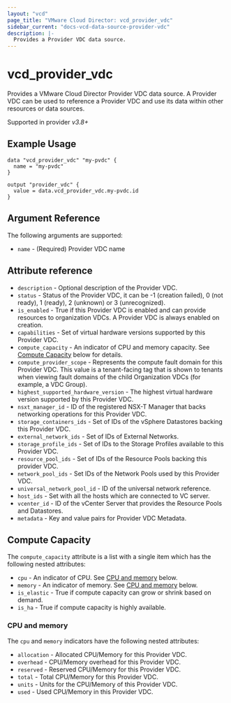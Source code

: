 ```yaml
---
layout: "vcd"
page_title: "VMware Cloud Director: vcd_provider_vdc"
sidebar_current: "docs-vcd-data-source-provider-vdc"
description: |-
  Provides a Provider VDC data source.
---
```


# vcd\_provider\_vdc

Provides a VMware Cloud Director Provider VDC data source. A Provider VDC can be used to reference a Provider VDC and use its 
data within other resources or data sources.

Supported in provider *v3.8+*

## Example Usage

```hcl
data "vcd_provider_vdc" "my-pvdc" {
  name = "my-pvdc"
}

output "provider_vdc" {
  value = data.vcd_provider_vdc.my-pvdc.id
}

```

## Argument Reference

The following arguments are supported:
 
* `name` - (Required) Provider VDC name

## Attribute reference

* `description` - Optional description of the Provider VDC.
* `status` - Status of the Provider VDC, it can be -1 (creation failed), 0 (not ready), 1 (ready), 2 (unknown) or 3 (unrecognized).
* `is_enabled` - True if this Provider VDC is enabled and can provide resources to organization VDCs. A Provider VDC is always enabled on creation.
* `capabilities` - Set of virtual hardware versions supported by this Provider VDC.
* `compute_capacity` - An indicator of CPU and memory capacity. See [Compute Capacity](#compute-capacity) below for details.
* `compute_provider_scope` - Represents the compute fault domain for this Provider VDC. This value is a tenant-facing tag that is shown to tenants when viewing fault domains of the child Organization VDCs (for example, a VDC Group).
* `highest_supported_hardware_version` - The highest virtual hardware version supported by this Provider VDC.
* `nsxt_manager_id` - ID of the registered NSX-T Manager that backs networking operations for this Provider VDC.
* `storage_containers_ids` - Set of IDs of the vSphere Datastores backing this Provider VDC.
* `external_network_ids` - Set of IDs of External Networks.
* `storage_profile_ids` - Set of IDs to the Storage Profiles available to this Provider VDC.
* `resource_pool_ids` - Set of IDs of the Resource Pools backing this provider VDC.
* `network_pool_ids` - Set IDs of the Network Pools used by this Provider VDC.
* `universal_network_pool_id` - ID of the universal network reference.
* `host_ids` - Set with all the hosts which are connected to VC server.
* `vcenter_id` - ID of the vCenter Server that provides the Resource Pools and Datastores.
* `metadata` - Key and value pairs for Provider VDC Metadata.

<a id="compute-capacity"></a>
## Compute Capacity

The `compute_capacity` attribute is a list with a single item which has the following nested attributes:

* `cpu` - An indicator of CPU. See [CPU and memory](#cpu-and-memory) below.
* `memory` - An indicator of memory. See [CPU and memory](#cpu-and-memory) below.
* `is_elastic` -  True if compute capacity can grow or shrink based on demand.
* `is_ha` - True if compute capacity is highly available.

<a id="cpu-and-memory"></a>
### CPU and memory

The `cpu` and `memory` indicators have the following nested attributes:

* `allocation` - Allocated CPU/Memory for this Provider VDC.
* `overhead` - CPU/Memory overhead for this Provider VDC.
* `reserved` - Reserved CPU/Memory for this Provider VDC.
* `total` - Total CPU/Memory for this Provider VDC.
* `units` - Units for the CPU/Memory of this Provider VDC.
* `used` - Used CPU/Memory in this Provider VDC.
